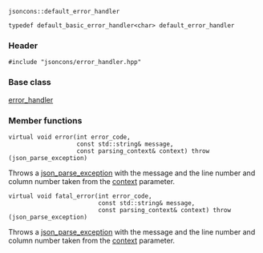     jsoncons::default_error_handler

    typedef default_basic_error_handler<char> default_error_handler

### Header

    #include "jsoncons/error_handler.hpp"

### Base class

[error_handler](error_handler)    

### Member functions

    virtual void error(int error_code,
                       const std::string& message,
                       const parsing_context& context) throw (json_parse_exception)
Throws a [json_parse_exception](json_parse_exception) with the message and the line 
number and column number taken from the [context](parsing_context) parameter.
    
    virtual void fatal_error(int error_code,
                             const std::string& message,
                             const parsing_context& context) throw (json_parse_exception)
Throws a [json_parse_exception](json_parse_exception) with the message and the line 
number and column number taken from the [context](parsing_context) parameter.

